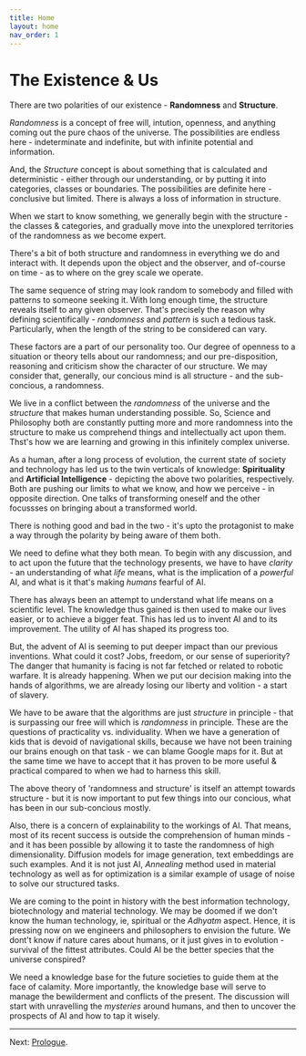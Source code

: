 ```yaml
---
title: Home
layout: home
nav_order: 1
---
```


# The Existence & Us

There are two polarities of our existence - **Randomness** and **Structure**. 

*Randomness* is a concept of free will, intution, openness, and anything coming out the pure chaos of the universe. The possibilities are endless here - indeterminate and indefinite, but with infinite potential and information.

And, the *Structure* concept is about something that is calculated and deterministic - either through our understanding, or by putting it into categories, classes or boundaries. The possibilities are definite here - conclusive but limited. There is always a loss of information in structure.

When we start to know something, we generally begin with the structure - the classes & categories, and gradually move into the unexplored territories of the randomness as we become expert.

There's a bit of both structure and randomness in everything we do and interact with. It depends upon the object and the observer, and of-course on time - as to where on the grey scale we operate. 

The same sequence of string may look random to somebody and filled with patterns to someone seeking it. With long enough time, the structure reveals itself to any given observer. That's precisely the reason why defining scientifically - *randomness* and *pattern* is such a tedious task. Particularly, when the length of the string to be considered can vary.

These factors are a part of our personality too. Our degree of openness to a situation or theory tells about our randomness; and our pre-disposition, reasoning and criticism show the character of our structure. We may consider that, generally, our concious mind is all structure - and the sub-concious, a randomness.

We live in a conflict between the *randomness* of the universe and the *structure* that makes human understanding possible. So, Science and Philosophy both are constantly putting more and more randomness into the structure to make us comprehend things and intellectually act upon them. Thst's how we are learning and growing in this infinitely complex universe.

As a human, after a long process of evolution, the current state of society and technology has led us to the twin verticals of knowledge: **Spirituality** and **Artificial Intelligence** - depicting the above two polarities, respectively. Both are pushing our limits to what we know, and how we perceive - in opposite direction. One talks of transforming oneself and the other focussses on bringing about a transformed world.

There is nothing good and bad in the two - it's upto the protagonist to make a way through the polarity by being aware of them both.

We need to define what they both mean. To begin with any discussion, and to act upon the future that the technology presents, we have to have *clarity* - an understanding of what *life* means, what is the implication of a *powerful* AI, and what is it that's making *humans* fearful of AI.

There has always been an attempt to understand what life means on a scientific level. The knowledge thus gained is then used to make our lives easier, or to achieve a bigger feat. This has led us to invent AI and to its improvement. The utility of AI has shaped its progress too.

But, the advent of AI is seeming to put deeper impact than our previous inventions. What could it cost? Jobs, freedom, or our sense of superiority? The danger that humanity is facing is not far fetched or related to robotic warfare. It is already happening. When we put our decision making into the hands of algorithms, we are already losing our liberty and volition - a start of slavery. 

We have to be aware that the algorithms are just *structure* in principle - that is surpassing our free will which is *randomness* in principle. These are the questions of practicality vs. individuality. When we have a generation of kids that is devoid of navigational skills, because we have not been training our brains enough on that task - we can blame Google maps for it. But at the same time we have to accept that it has proven to be more useful & practical compared to when we had to harness this skill.

The above theory of 'randomness and structure' is itself an attempt towards structure - but it is now important to put few things into our concious, what has been in our sub-concious mostly. 

Also, there is a concern of explainability to the workings of AI. That means, most of its recent success is outside the comprehension of human minds - and it has been possible by allowing it to taste the randomness of high dimensionality. Diffusion models for image generation, text embeddings are such examples.
And it is not just AI, *Annealing* method used in material technology as well as for optimization is a similar example of usage of noise to solve our structured tasks.

We are coming to the point in history with the best information technology, biotechnology and material technology. We may be doomed if we don't know the human technology, ie, spiritual or the *Adhyatm* aspect. Hence, it is pressing now on we engineers and philosophers to envision the future. We dont't know if nature cares about humans, or it just gives in to evolution - survival of the fittest attributes. Could AI be the better species that the universe conspired?

We need a knowledge base for the future societies to guide them at the face of calamity. More importantly, the knowledge base will serve to manage the bewilderment and conflicts of the present. The discussion will start with unravelling the *mysteries* around humans, and then to uncover the prospects of AI and how to tap it wisely.

---

Next: [Prologue](c0/intro.md).
